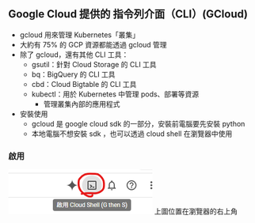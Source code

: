 ## Google Cloud 提供的 指令列介面（CLI）(GCloud)

- gcloud 用來管理 Kubernetes「叢集」
- 大約有 75% 的 GCP 資源都能透過 gcloud 管理
- 除了 gcloud，還有其他 CLI 工具：
  - gsutil：針對 Cloud Storage 的 CLI 工具
  - bq：BigQuery 的 CLI 工具
  - cbd：Cloud Bigtable 的 CLI 工具
  - kubectl：用於 Kubernetes 中管理 pods、部署等資源
    - 管理叢集內部的應用程式
- 安裝使用
  - gcloud 是 google cloud sdk 的一部分，安裝前電腦要先安裝 python
  - 本地電腦不想安裝 sdk ，也可以透過 cloud shell 在瀏覽器中使用

### 啟用


![image](img/1.png)
上圖位置在瀏覽器的右上角

